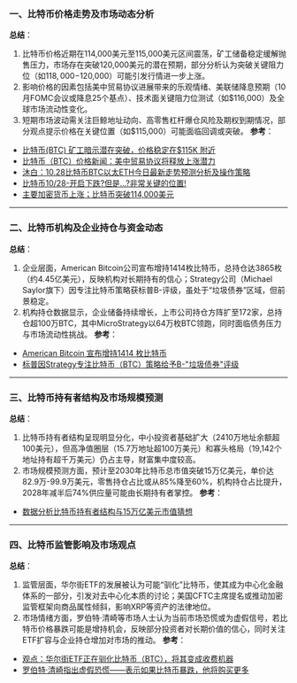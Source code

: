 ### 一、比特币价格走势及市场动态分析
**总结**：
1. 比特币价格近期在114,000美元至115,000美元区间震荡，矿工储备稳定缓解抛售压力，市场存在突破120,000美元的潜在预期，部分分析认为突破关键阻力位（如$118,000-$120,000）可能引发行情进一步上涨。
2. 影响价格的因素包括美中贸易协议进展带来的乐观情绪、美联储降息预期（10月FOMC会议或降息25个基点）、技术面关键阻力位测试（如$116,000）及全球市场流动性变化。
3. 短期市场波动需关注巨鲸地址动向、高零售杠杆爆仓风险及期权到期情况，部分观点提示价格在关键位置（如$115,000）可能面临回调或突破。
**参考**：
- [比特币(BTC) 矿工暗示潜在突破，价格稳定在$115K 附近](https://blockchain.news/news/bitcoin-btc-miners-hint-at-potential-breakout-zh)
- [比特币（BTC）价格新闻：美中贸易协议将释放上涨潜力](https://www.coindesk.com/zh/markets/2025/10/28/preliminary-consensus-on-us-china-trade-deal-may-unlock-bitcoin-upside-exchange-says)
- [沐白：10.28比特币BTC以太ETH今日最新走势预测分析及操作策略](https://www.binance.com/zh-CN/square/post/31601946796770)
- [比特币10/28-开启下跌?但是...?非常关键的位置!](https://www.binance.com/zh-CN/square/post/31589257618713)
- [主要加密货币上涨；比特币突破114,000美元](https://news.futunn.com/post/63871545/top-cryptocurrencies-rise-bitcoin-rises-above-114000)

---

### 二、比特币机构及企业持仓与资金动态
**总结**：
1. 企业层面，American Bitcoin公司宣布增持1414枚比特币，总持仓达3865枚（约4.45亿美元），反映机构对长期持有的信心；Strategy公司（Michael Saylor旗下）因专注比特币策略获标普B-评级，虽处于“垃圾债券”区域，但前景稳定。
2. 机构持仓数据显示，企业储备持续增长，上市公司持仓方阵扩至172家，总持仓超100万BTC，其中MicroStrategy以64万枚BTC领跑，同时面临债务压力与市场流动性挑战。
**参考**：
- [American Bitcoin 宣布增持1414 枚比特币](https://www.wublock123.com/article/6/50900)
- [标普因Strategy专注比特币（BTC）策略给予B-"垃圾债券"评级](https://cn.cointelegraph.com/news/sp-global-gives-strategy-b-minus-credit-rating)

---

### 三、比特币持有者结构及市场规模预测
**总结**：
1. 比特币持有者结构呈现明显分化，中小投资者基础扩大（2410万地址余额超100美元），但高净值圈层（15.7万地址超100万美元）和寡头格局（19,142个地址持有超千万美元）仍占主导，财富集中度较高。
2. 市场规模预测方面，预计至2030年比特币总市值突破15万亿美元，单价达82.9万-99.9万美元，零售持仓占比或从85%降至60%，机构持仓占比提升，2028年减半后74%供应量可能由长期持有者掌控。
**参考**：
- [数据分析比特币持有者结构与15万亿美元市值猜想](https://news.futunn.com/post/63894584/data-analysis-of-bitcoin-holder-structure-and-the-15-trillion)

---

### 四、比特币监管影响及市场观点
**总结**：
1. 监管层面，华尔街ETF的发展被认为可能“驯化”比特币，使其成为中心化金融体系的一部分，引发对去中心化本质的讨论；美国CFTC主席提名或推动加密监管框架向商品属性倾斜，影响XRP等资产的法律地位。
2. 市场情绪方面，罗伯特·清崎等市场人士认为当前市场恐慌或为虚假信号，若比特币价格暴跌可能是增持机会，反映部分投资者对长期价值的信心，同时关注ETF扩容与企业持仓增加对市场的推动。
**参考**：
- [观点：华尔街ETF正在驯化比特币（BTC），将其变成收费机器](https://cn.cointelegraph.com/news/bitcoin-isnt-dying)
- [罗伯特·清崎指出虚假恐慌——表示如果比特币暴跌，他将购买更多](https://news.bitcoin.com/zh/luobote-qingxiji-zhichu-xujia-konghuang-biaoshi-ruguo-bitebi-baodie-ta-jiang-goumai-gengduo/)